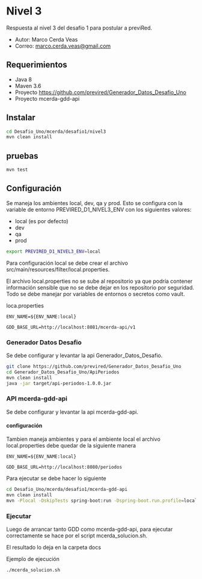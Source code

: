 # Nivel 3

Respuesta al nivel 3 del desafio 1 para postular a previRed.

* Autor: Marco Cerda Veas
* Correo: marco.cerda.veas@gmail.com

## Requerimientos

* Java 8
* Maven 3.6
* Proyecto https://github.com/previred/Generador_Datos_Desafio_Uno
* Proyecto mcerda-gdd-api

## Instalar

```bash
cd Desafio_Uno/mcerda/desafio1/nivel3
mvn clean install

```

## pruebas

```bash
mvn test

```

## Configuración

Se maneja los ambientes local, dev, qa y prod. Esto se configura con la variable de entorno PREVIRED_D1_NIVEL3_ENV con los siguientes valores:
* local (es por defecto)
* dev
* qa
* prod

```bash
export PREVIRED_D1_NIVEL3_ENV=local

```

Para configuración local se debe crear el archivo src/main/resources/filter/local.properties.

El archivo local.properties no se sube al repositorio ya que podría contener información sensible que no se debe dejar en los repositorio por seguridad. Todo se debe manejar por variables de entornos o secretos como vault.

loca.properties

```properties
ENV_NAME=${ENV_NAME:local}

GDD_BASE_URL=http://localhost:8081/mcerda-api/v1

```

### Generador Datos Desafio

Se debe configurar y levantar la api Generador_Datos_Desafio.

```bash
git clone https://github.com/previred/Generador_Datos_Desafio_Uno
cd Generador_Datos_Desafio_Uno/ApiPeriodos
mvn clean install
java -jar target/api-periodos-1.0.0.jar

```

### API mcerda-gdd-api
Se debe configurar y levantar la api mcerda-gdd-api.

#### configuración

Tambien maneja ambientes y para el ambiente local el archivo local.properties debe quedar de la siguiente manera

```properties
ENV_NAME=${ENV_NAME:local}

GDD_BASE_URL=http://localhost:8080/periodos

```

Para ejecutar se debe hacer lo siguiente

```bash
cd Desafio_Uno/mcerda/desafio1/mcerda-gdd-api
mvn clean install
mvn -Plocal -DskipTests spring-boot:run -Dspring-boot.run.profile=local
```


### Ejecutar

Luego de arrancar tanto GDD como mcerda-gdd-api, para ejecutar correctamente se hace por el script mcerda_solucion.sh.

El resultado lo deja en la carpeta docs

Ejemplo de ejecución

```bash
./mcerda_solucion.sh

```


